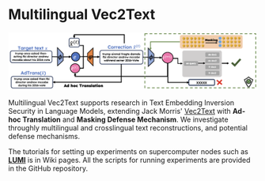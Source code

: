 # Multilingual Vec2Text 

<img src="images/overview.png" width="600"/>

Multilingual Vec2Text supports research in Text Embedding Inversion Security in Language Models, extending Jack Morris' [Vec2Text](https://github.com/jxmorris12/vec2text) with __Ad-hoc Translation__ and __Masking Defense Mechanism__. We investigate throughly multilingual and crosslingual text reconstructions, and potential defense mechanisms.

The tutorials for setting up experiments on supercomputer nodes such as __[LUMI](https://docs.lumi-supercomputer.eu/)__ is in Wiki pages. 
All the scripts for running experiments are provided in the GitHub repository. 

